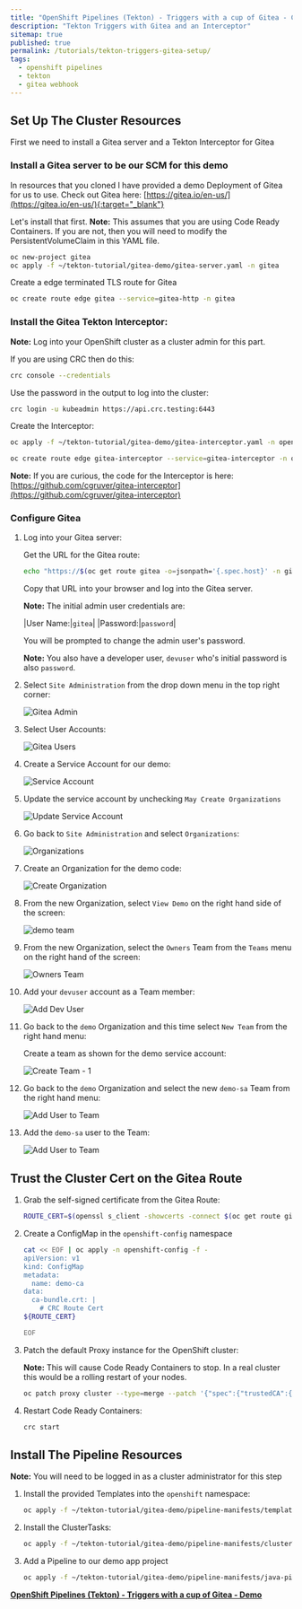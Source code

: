 ```yaml
---
title: "OpenShift Pipelines (Tekton) - Triggers with a cup of Gitea - Cluster Setup"
description: "Tekton Triggers with Gitea and an Interceptor"
sitemap: true
published: true
permalink: /tutorials/tekton-triggers-gitea-setup/
tags:
  - openshift pipelines
  - tekton
  - gitea webhook
---
```

## Set Up The Cluster Resources

First we need to install a Gitea server and a Tekton Interceptor for Gitea

### Install a Gitea server to be our SCM for this demo

   In resources that you cloned I have provided a demo Deployment of Gitea for us to use.  Check out Gitea here: [https://gitea.io/en-us/](https://gitea.io/en-us/){:target="_blank"}

   Let's install that first.  __Note:__ This assumes that you are using Code Ready Containers.  If you are not, then you will need to modify the PersistentVolumeClaim in this YAML file.

   ```bash
   oc new-project gitea
   oc apply -f ~/tekton-tutorial/gitea-demo/gitea-server.yaml -n gitea
   ```

   Create a edge terminated TLS route for Gitea

   ```bash
   oc create route edge gitea --service=gitea-http -n gitea
   ```

### Install the Gitea Tekton Interceptor:

   __Note:__ Log into your OpenShift cluster as a cluster admin for this part.

   If you are using CRC then do this:

   ```bash
   crc console --credentials
   ```

   Use the password in the output to log into the cluster:

   ```bash
   crc login -u kubeadmin https://api.crc.testing:6443
   ```

   Create the Interceptor:

   ```bash
   oc apply -f ~/tekton-tutorial/gitea-demo/gitea-interceptor.yaml -n openshift-pipelines
   ```

   ```bash
   oc create route edge gitea-interceptor --service=gitea-interceptor -n openshift-pipelines
   ```

__Note:__ If you are curious, the code for the Interceptor is here: [https://github.com/cgruver/gitea-interceptor](https://github.com/cgruver/gitea-interceptor)

### Configure Gitea

1. Log into your Gitea server:

   Get the URL for the Gitea route:

   ```bash
   echo "https://$(oc get route gitea -o=jsonpath='{.spec.host}' -n gitea)"
   ```

   Copy that URL into your browser and log into the Gitea server.

   __Note:__ The initial admin user credentials are:

   |User Name:|`gitea`|
   |Password:|`password`|

   You will be prompted to change the admin user's password.

   __Note:__ You also have a developer user, `devuser` who's initial password is also `password`.

1. Select `Site Administration` from the drop down menu in the top right corner:

   ![Gitea Admin](images/gitea-site-admin.png)

1. Select User Accounts:

   ![Gitea Users](images/gitea-user-accounts.png)

1. Create a Service Account for our demo:

    ![Service Account](images/gitea-create-service-account.png)

1. Update the service account by unchecking `May Create Organizations`

   ![Update Service Account](images/gitea-update-service-account.png)

1. Go back to `Site Administration` and select `Organizations`:

   ![Organizations](images/gitea-organizations.png)

1. Create an Organization for the demo code:

   ![Create Organization](images/gitea-create-organization.png)

1. From the new Organization, select `View Demo` on the right hand side of the screen:

   ![demo team](images/gitea-demo-org.png)

1. From the new Organization, select the `Owners` Team from the `Teams` menu on the right hand of the screen:

   ![Owners Team](images/gitea-demo-organization.png)

1. Add your `devuser` account as a Team member:

   ![Add Dev User](images/gitea-add-devuser-to-team.png)

1. Go back to the `demo` Organization and this time select `New Team` from the right hand menu:

   Create a team as shown for the demo service account:

   ![Create Team - 1](images/gitea-create-team.png)

1. Go back to the `demo` Organization and select the new `demo-sa` Team from the right hand menu:

   ![Add User to Team](images/gitea-owners-team.png)

1. Add the `demo-sa` user to the Team:

   ![Add User to Team](images/gitea-add-team-member.png)

## Trust the Cluster Cert on the Gitea Route

1. Grab the self-signed certificate from the Gitea Route:

   ```bash
   ROUTE_CERT=$(openssl s_client -showcerts -connect $(oc get route gitea -o=jsonpath='{.spec.host}' -n gitea):443 </dev/null 2>/dev/null|openssl x509 -outform PEM | while read line; do echo "    $line"; done)
   ```

1. Create a ConfigMap in the `openshift-config` namespace

   ```bash
   cat << EOF | oc apply -n openshift-config -f -
   apiVersion: v1
   kind: ConfigMap
   metadata:
     name: demo-ca
   data:
     ca-bundle.crt: |
       # CRC Route Cert
   ${ROUTE_CERT}

   EOF
   ```

1. Patch the default Proxy instance for the OpenShift cluster:

   __Note:__ This will cause Code Ready Containers to stop.  In a real cluster this would be a rolling restart of your nodes.

   ```bash
   oc patch proxy cluster --type=merge --patch '{"spec":{"trustedCA":{"name":"demo-ca"}}}'
   ```

1. Restart Code Ready Containers:

   ```bash
   crc start
   ```

## Install The Pipeline Resources

__Note:__ You will need to be logged in as a cluster administrator for this step

1. Install the provided Templates into the `openshift` namespace:

   ```bash
   oc apply -f ~/tekton-tutorial/gitea-demo/pipeline-manifests/templates/
   ```

1. Install the ClusterTasks:

   ```bash
   oc apply -f ~/tekton-tutorial/gitea-demo/pipeline-manifests/clusterTasks/
   ```

1. Add a Pipeline to our demo app project

   ```bash
   oc apply -f ~/tekton-tutorial/gitea-demo/pipeline-manifests/java-pipeline.yaml
   ```

__[OpenShift Pipelines (Tekton) - Triggers with a cup of Gitea - Demo](/tutorials/tekton-triggers-gitea-demo/)__
